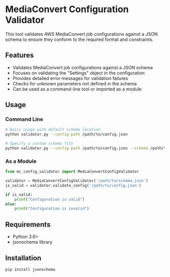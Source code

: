 # MediaConvert Configuration Validator

This tool validates AWS MediaConvert job configurations against a JSON schema to ensure they conform to the required format and constraints.

## Features

- Validates MediaConvert job configurations against a JSON schema
- Focuses on validating the "Settings" object in the configuration
- Provides detailed error messages for validation failures
- Checks for unknown parameters not defined in the schema
- Can be used as a command-line tool or imported as a module

## Usage

### Command Line

```bash
# Basic usage with default schema location
python validator.py --config-path /path/to/config.json

# Specify a custom schema file
python validator.py --config-path /path/to/config.json --schema /path/to/custom_schema.json
```

### As a Module

```python
from mc_config_validator import MediaConvertConfigValidator

validator = MediaConvertConfigValidator('/path/to/schema.json')
is_valid = validator.validate_config('/path/to/config.json')

if is_valid:
    print("Configuration is valid")
else:
    print("Configuration is invalid")
```

## Requirements

- Python 3.6+
- jsonschema library

## Installation

```bash
pip install jsonschema
```
